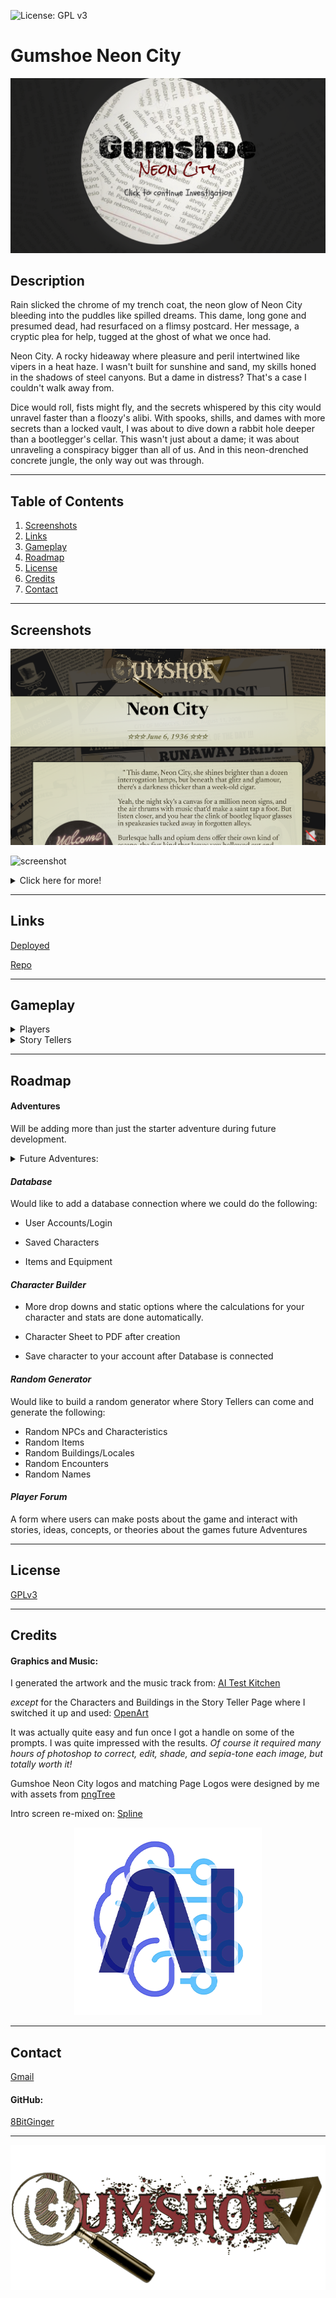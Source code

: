 ![License: GPL v3](https://img.shields.io/badge/License-GPLv3-blue.svg)

# Gumshoe Neon City

[![screenshot](./FrontEnd/src/assets/images/readme/gumshoe-start-rm.png)](#description)

## Description

Rain slicked the chrome of my trench coat, the neon glow of Neon City bleeding into the puddles like spilled dreams. This dame, long gone and presumed dead, had resurfaced on a flimsy postcard. Her message, a cryptic plea for help, tugged at the ghost of what we once had.

Neon City. A rocky hideaway where pleasure and peril intertwined like vipers in a heat haze. I wasn't built for sunshine and sand, my skills honed in the shadows of steel canyons. But a dame in distress? That's a case I couldn't walk away from.

Dice would roll, fists might fly, and the secrets whispered by this city would unravel faster than a floozy's alibi. With spooks, shills, and dames with more secrets than a locked vault, I was about to dive down a rabbit hole deeper than a bootlegger's cellar. This wasn't just about a dame; it was about unraveling a conspiracy bigger than all of us. And in this neon-drenched concrete jungle, the only way out was through.

---

## Table of Contents

1. [Screenshots](#screenshots)
1. [Links](#links)
1. [Gameplay](#gameplay)
1. [Roadmap](#roadmap)
1. [License](#license)
1. [Credits](#credits)
1. [Contact](#contact)

---

<div id="screenshots"></div>

## Screenshots

![screenshot](./FrontEnd/src/assets/images/readme/gumshoe-newlogo-rm.png)

![screenshot](./FrontEnd/src/assets/images/readme/GIFMaker_me.gif)

<details closed>
<summary>Click here for more!</summary>
<br>

#### Main Page

![screenshot](./FrontEnd/src/assets/images/readme/gumshoe-story-rm.png)

![screenshot](./FrontEnd/src/assets/images/readme/gumshoe-banner-rm.png)

#### Player Page

![screenshot](./FrontEnd/src/assets/images/readme/character-build.png)

![screenshot](./FrontEnd/src/assets/images/readme/gumshoe-classes-rm.png)

#### Story Teller Page

![screenshot](./FrontEnd/src/assets/images/readme/storyteller-clues.png)

![screenshot](./FrontEnd/src/assets/images/readme/enemy-template.png)

</details>

---

<div id="links"></div>

## Links

[Deployed](https://8bitginger.github.io/gumshoe/)

[Repo](https://github.com/8BitGinger/gumshoe)

---

<div id="gameplay"></div>

## Gameplay

<details closed>
<summary> Players </summary>
<br>

[Player Info]()

</details>

<details closed>
<summary>Story Tellers</summary>
<br>

[Story Teller Info]()

</details>

---

<div id="roadmap"></div>

## Roadmap

#### Adventures

Will be adding more than just the starter adventure during future development.

<details closed>
<summary>Future Adventures:</summary>
<br>

-Gumshoe Neon City Chapters 2 and 3

![logo](./FrontEnd/src/assets/images/readme/neoncity-sepia.jpg)

> Find out the fate of You and your unlikely group of allies on the mean streets of Neon City!

- Gumshoe Hollywoodland

  ![Screenshot](./FrontEnd/src/assets/images/readme/hollywoodland-sepia.jpg)

  > The smog hung heavy over Tinseltown, a sickly yellow halo above the hazy dreamscape. Here, ambition dripped like sweat under the merciless California sun, where fortunes were made and shattered faster than a celluloid kiss. Dames with million-dollar smiles hawked their wares, and chisel-jawed fellas with steely gazes dreamt of the silver screen. But beneath the glitz, a darkness festered. Whispers slithered through back alleys, tales of things unnatural, of creatures from beyond the frame. Hollywoodland, they called it. More like Hollyweirdland, a place where the scripts got stranger than anything dreamed up by a drunken screenwriter. You, chum, are the only shamus with the guts (and the bottle) to wade through this celluloid nightmare.

- Gumshoe Revenge in Rio

  ![Screenshot](./FrontEnd/src/assets/images/readme/riorevenge-sepia.jpg)

  > The Amazon humidity hung heavy in Rio, a suffocating cloak over the vibrant chaos. Christ the Redeemer, its skeletal form reaching towards the hazy sky, offered no solace. Here, in 1936 Rio, the samba pulsed with a darker rhythm. I, a weary gumshoe used to the grit of New York City, had arrived for some sun-drenched R&R. But past sins are like stray bullets, they have a way of finding you, even in paradise. A face from a forgotten case materialized across the casino floor – Frankie "The Fox" Moretti, a hood I put away back in '32. He shouldn't be here, breathing, radiating barely contained rage. Looks like my Rio vacation just took a sharp turn into a labyrinth of showgirls with deadly secrets, a murder threatening to ignite a war, and Frankie "The Fox" Moretti thirsting for revenge as cold as a Rio night. This dame in distress wouldn't be wearing a swimsuit, but a shroud.

- Gumshoe Moscow Mayday

  ![Screenshot](./FrontEnd/src/assets/images/readme/russiannights-sepia.jpg)

  > Moscow, a frozen tomb bathed in perpetual twilight. Not a great place for your plane to go down. Surviving the crash was the easy part, the saga ahead, well you might no be as lucky. You, a gumshoe with a nose for trouble and a taste for cheap vodka, were partnered with Nika Arovka, a Soviet ambassador with a smile too sharp and eyes like glacial ice. Whispers of strange men in uniforms and ancient alien devices with world-ending power sent you both hurtling through this frozen hell. A down-on-your-luck detective, and a femme fatale with buried secrets, were all that stood between oblivion and a world cracked open like a rotten egg.

- Gumshoe Agents of the Multiverse

  ![Screenshot](./FrontEnd/src/assets/images/readme/multiverse-sepia.jpg)

  > The last case went sideways faster than a greased getaway car. Now, you find yourself yanked from the familiar grime and grit and deposited in... well, who even knows? The Penrose Division, that's what they call themselves. Seems this rabbit hole runs deeper than a bootleg speakeasy. Multiverse travel, alternate realities, alien threats, the whole kit and kaboodle. All under the steely gaze of your new boss, April Sunday. A dame with a name that wouldn't be out of place in a bygone era, stuck in a world that makes yesterday's case look like a walk in the park. One thing's for sure, shamus: the gloves are off. Crack the case with the help of your new partner Nika Arovak, stop whatever's bleeding through the seams of reality, and maybe, just maybe, impress Ms. Sunday enough to learn the mystery that started this whole adventure!

  </details>

#### _Database_

Would like to add a database connection where we could do the following:

- User Accounts/Login

- Saved Characters

- Items and Equipment

#### _Character Builder_

- More drop downs and static options where the calculations for your character and stats are done automatically.

- Character Sheet to PDF after creation

- Save character to your account after Database is connected

#### _Random Generator_

Would like to build a random generator where Story Tellers can come and generate the following:

- Random NPCs and Characteristics
- Random Items
- Random Buildings/Locales
- Random Encounters
- Random Names

#### _Player Forum_

A form where users can make posts about the game and interact with stories, ideas, concepts, or theories about the games future Adventures

---

<div id="license"></div>

## License

[GPLv3](https://www.gnu.org/licenses/gpl-3.0)

---

<div id="credits"></div>

## Credits

#### Graphics and Music:

I generated the artwork and the music track from:
[AI Test Kitchen](https://aitestkitchen.withgoogle.com/)

_except_ for the Characters and Buildings in the Story Teller Page where I switched it up and used:
[OpenArt](https://openart.ai/)

It was actually quite easy and fun once I got a handle on some of the prompts. I was quite impressed with the results. _Of course it required many hours of photoshop to correct, edit, shade, and sepia-tone each image, but totally worth it!_

Gumshoe Neon City logos and matching Page Logos were designed by me with assets from [pngTree](https://pngtree.com/)

Intro screen re-mixed on: [Spline](https://spline.design/)

<div align="center">

![screenshot](./FrontEnd/src/assets/images/readme/ai-readme.png)

</div>

---

<div id="contact"></div>

## Contact

[Gmail](mailto:ryan.fann@gmail.com)

#### GitHub:

[8BitGinger](https://github.com/8BitGinger)

---

<div align="center">

![logo](./FrontEnd/src/assets/images/document-logo-sepia2.png)

</div>

